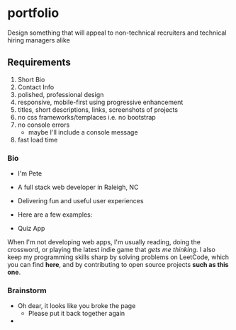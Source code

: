 # portfolio

Design something that will appeal to non-technical recruiters and technical hiring managers alike

## Requirements
1. Short Bio
2. Contact Info
3. polished, professional design
4. responsive, mobile-first using progressive enhancement
5. titles, short descriptions, links, screenshots of projects
6. no css frameworks/templaces i.e. no bootstrap
7. no console errors
    - maybe I'll include a console message
8. fast load time

### Bio

- I'm Pete
- A full stack web developer in Raleigh, NC
- Delivering fun and useful user experiences
- Here are a few examples:

- Quiz App

When I'm not developing web apps, I'm usually reading, doing the crossword, or playing the latest indie game that _gets me thinking_. 
I also keep my programming skills sharp by solving problems on LeetCode, which you can find **here**, and by contributing to open source projects **such as this one**. 
    
 ### Brainstorm
 - Oh dear, it looks like you broke the page
    - Please put it back together again
 - 
